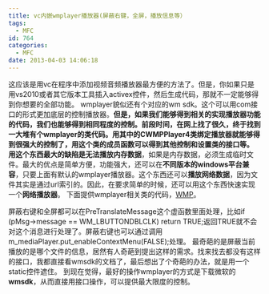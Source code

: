 ```yaml
---
title: vc内嵌wmplayer播放器(屏蔽右键，全屏，播放信息等）
tags:
  - MFC
id: 764
categories:
  - MFC
date: 2013-04-03 14:06:18
---
```


这应该是用vc在程序中添加视频音频播放器最方便的方法了。但是，你如果只是用vs2010或者其它版本工具插入activex控件，然后生成代码，那就不一定能够得到你想要的全部功能。
wmplayer貌似还有个对应的wm sdk。这个可以用com接口的形式更加底层的控制播放器。**但是，如果我们能够得到相关的实现播放器功能的代码，我们也能够得到相同程度的控制。**前段时间，在网上找了很久，终于找到一大堆有个wmplayer的类代码。用其中的CWMPPlayer4类绑定播放器就能够得到很强大的控制了，用这个类的成员函数可以得到其他控制和设置类的接口等。
用这个东西最大的缺陷是**无法播放内存数据**，如果是内存数据，必须生成临时文件。最大的优点是简单方便，功能强大，还可以在**不同版本的windows平台兼容**，只要上面有默认的wmplayer播放器。这个东西还可以**播放网络数据**，因为文件其实是通过url索引的。因此，在要求简单的时候，还可以用这个东西快速实现一个**网络播放器**。
下面提供wmplayer相关类的代码，[WMP](https://pan.baidu.com/s/1cunwJW)。

屏蔽右键和全屏都可以在PreTranslateMessage这个虚函数里面处理，比如if (pMsg->message == WM_LBUTTONDBLCLK)
return TRUE;返回TRUE就不会对这个消息进行处理了。屏蔽右键也可以通过调用m_mediaPlayer.put_enableContextMenu(FALSE);处理。
最奇葩的是屏蔽当前播放的是哪个文件的信息，居然有人奇葩到提出这样的需求。找来找去都没有这样的接口，我都直接看wmsdk的文档了，最后想出了个奇葩的办法，就是用一个static控件遮住。
到现在觉得，最好的操作wmplayer的方式是下载微软的**wmsdk**，从而直接用接口操作，可以提供最大限度的控制。